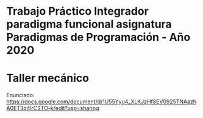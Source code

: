 # Trabajo Práctico Integrador paradigma funcional asignatura Paradigmas de Programación - Año 2020

# Taller mecánico

Enunciado: https://docs.google.com/document/d/1U55Yyu4_XLKJzHf8EV0925TNAazhA0ET3d4lrCSTO-k/edit?usp=sharing
